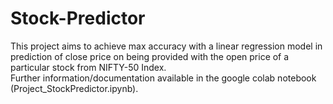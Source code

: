 # Stock-Predictor
This project aims to achieve max accuracy with a linear regression model in prediction of close price on being provided with the open price of a particular stock from NIFTY-50 Index. <br/>
Further information/documentation available in the google colab notebook (Project_StockPredictor.ipynb).
